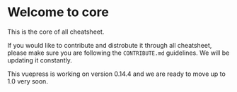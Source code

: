 # Welcome to core
This is the core of all cheatsheet.

If you would like to contribute and distrobute it through all cheatsheet, please make sure you are following the `CONTRIBUTE.md` guidelines. We will be updating it constantly.

This vuepress is working on version 0.14.4 and we are ready to move up to 1.0 very soon.